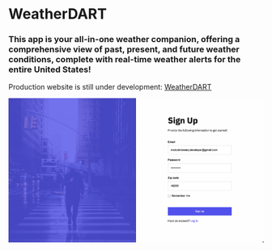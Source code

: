 # WeatherDART

### This app is your all-in-one weather companion, offering a comprehensive view of past, present, and future weather conditions, complete with real-time weather alerts for the entire United States!

Production website is still under development: [WeatherDART](https://main.d1m9ehomfj9nnk.amplifyapp.com/)

![Alt text](<Screenshot 2023-09-22 at 5.52.20 PM.png>)
